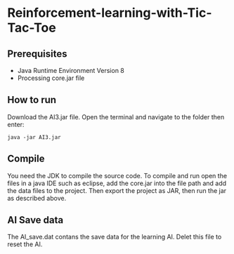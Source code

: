 # Reinforcement-learning-with-Tic-Tac-Toe

## Prerequisites
* Java Runtime Environment Version 8
* Processing core.jar file

## How to run
Download the AI3.jar file.
Open the terminal and navigate to the folder then enter:
```
java -jar AI3.jar
```

## Compile
You need the JDK to compile the source code.
To compile and run open the files in a java IDE such as eclipse, add the core.jar into the file path and add the data files to the project. Then export the  project as JAR, then run the jar as described above.

## AI Save data
The AI_save.dat contans the save data for the learning AI. Delet this file to reset the AI.